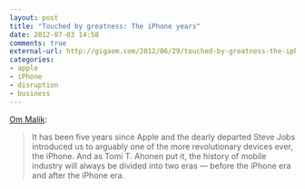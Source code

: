 ```yaml
---
layout: post
title: "Touched by greatness: The iPhone years"
date: 2012-07-03 14:58
comments: true
external-url: http://gigaom.com/2012/06/29/touched-by-greatness-the-iphone-years/
categories: 
- apple
- iPhone
- disruption
- business
---
```

[Om Malik][source]:

> It has been five years since Apple and the dearly departed Steve Jobs introduced us to arguably one of the more revolutionary devices ever, the iPhone.  And as Tomi T. Ahonen put it, the history of mobile industry will always be divided into two eras — before the iPhone era and after the iPhone era.

[source]: http://gigaom.com/2012/06/29/touched-by-greatness-the-iphone-years/
